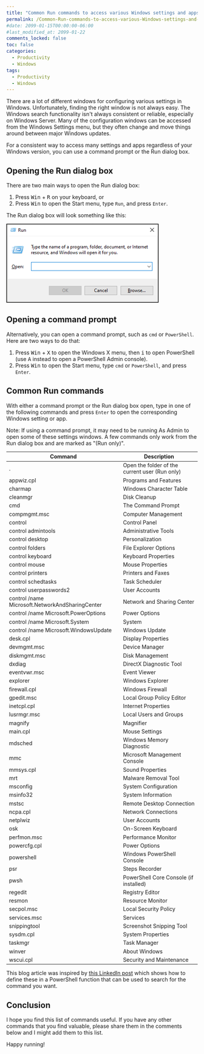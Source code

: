 ```yaml
---
title: "Common Run commands to access various Windows settings and apps"
permalink: /Common-Run-commands-to-access-various-Windows-settings-and-apps/
#date: 2099-01-15T00:00:00-06:00
#last_modified_at: 2099-01-22
comments_locked: false
toc: false
categories:
  - Productivity
  - Windows
tags:
  - Productivity
  - Windows
---
```


There are a lot of different windows for configuring various settings in Windows.
Unfortunately, finding the right window is not always easy.
The Windows search functionality isn't always consistent or reliable, especially on Windows Server.
Many of the configuration windows can be accessed from the Windows Settings menu, but they often change and move things around between major Windows updates.

For a consistent way to access many settings and apps regardless of your Windows version, you can use a command prompt or the
Run dialog box.

## Opening the Run dialog box

There are two main ways to open the Run dialog box:

1. Press <kbd>Win</kbd> + <kbd>R</kbd> on your keyboard, or
1. Press <kbd>Win</kbd> to open the Start menu, type `Run`, and press `Enter`.

The Run dialog box will look something like this:

![Run dialog box](/assets/Posts/2024-06-01-Common-Run-commands-to-access-various-Windows-settings-and-apps/windows-run-dialog-box-screenshot.png)

## Opening a command prompt

Alternatively, you can open a command prompt, such as `cmd` or `PowerShell`.
Here are two ways to do that:

1. Press <kbd>Win</kbd> + <kbd>X</kbd> to open the Windows X menu, then <kbd>i</kbd> to open PowerShell (use <kbd>A</kbd> instead to open a PowerShell Admin console).
1. Press <kbd>Win</kbd> to open the Start menu, type `cmd` or `PowerShell`, and press `Enter`.

## Common Run commands

With either a command prompt or the Run dialog box open, type in one of the following commands and press `Enter` to open the corresponding Windows setting or app.

Note: If using a command prompt, it may need to be running As Admin to open some of these settings windows.
A few commands only work from the Run dialog box and are marked as "(Run only)".

| Command                                         | Description                                    |
| ----------------------------------------------- | ---------------------------------------------- |
| .                                               | Open the folder of the current user (Run only) |
| appwiz.cpl                                      | Programs and Features                          |
| charmap                                         | Windows Character Table                        |
| cleanmgr                                        | Disk Cleanup                                   |
| cmd                                             | The Command Prompt                             |
| compmgmt.msc                                    | Computer Management                            |
| control                                         | Control Panel                                  |
| control admintools                              | Administrative Tools                           |
| control desktop                                 | Personalization                                |
| control folders                                 | File Explorer Options                          |
| control keyboard                                | Keyboard Properties                            |
| control mouse                                   | Mouse Properties                               |
| control printers                                | Printers and Faxes                             |
| control schedtasks                              | Task Scheduler                                 |
| control userpasswords2                          | User Accounts                                  |
| control /name Microsoft.NetworkAndSharingCenter | Network and Sharing Center                     |
| control /name Microsoft.PowerOptions            | Power Options                                  |
| control /name Microsoft.System                  | System                                         |
| control /name Microsoft.WindowsUpdate           | Windows Update                                 |
| desk.cpl                                        | Display Properties                             |
| devmgmt.msc                                     | Device Manager                                 |
| diskmgmt.msc                                    | Disk Management                                |
| dxdiag                                          | DirectX Diagnostic Tool                        |
| eventvwr.msc                                    | Event Viewer                                   |
| explorer                                        | Windows Explorer                               |
| firewall.cpl                                    | Windows Firewall                               |
| gpedit.msc                                      | Local Group Policy Editor                      |
| inetcpl.cpl                                     | Internet Properties                            |
| lusrmgr.msc                                     | Local Users and Groups                         |
| magnify                                         | Magnifier                                      |
| main.cpl                                        | Mouse Settings                                 |
| mdsched                                         | Windows Memory Diagnostic                      |
| mmc                                             | Microsoft Management Console                   |
| mmsys.cpl                                       | Sound Properties                               |
| mrt                                             | Malware Removal Tool                           |
| msconfig                                        | System Configuration                           |
| msinfo32                                        | System Information                             |
| mstsc                                           | Remote Desktop Connection                      |
| ncpa.cpl                                        | Network Connections                            |
| netplwiz                                        | User Accounts                                  |
| osk                                             | On-Screen Keyboard                             |
| perfmon.msc                                     | Performance Monitor                            |
| powercfg.cpl                                    | Power Options                                  |
| powershell                                      | Windows PowerShell Console                     |
| psr                                             | Steps Recorder                                 |
| pwsh                                            | PowerShell Core Console (if installed)         |
| regedit                                         | Registry Editor                                |
| resmon                                          | Resource Monitor                               |
| secpol.msc                                      | Local Security Policy                          |
| services.msc                                    | Services                                       |
| snippingtool                                    | Screenshot Snipping Tool                       |
| sysdm.cpl                                       | System Properties                              |
| taskmgr                                         | Task Manager                                   |
| winver                                          | About Windows                                  |
| wscui.cpl                                       | Security and Maintenance                       |

This blog article was inspired by [this LinkedIn post](https://www.linkedin.com/feed/update/urn:li:activity:7202019020282245120/) which shows how to define these in a PowerShell function that can be used to search for the command you want.

## Conclusion

I hope you find this list of commands useful.
If you have any other commands that you find valuable, please share them in the comments below and I might add them to this list.

Happy running!
